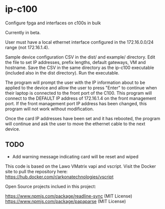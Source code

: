 # ip-c100
Configure fpga and interfaces on c100s in bulk

Currently in beta.  

User must have a local ethernet interface configured in the 172.16.0.0/24 range (not 172.16.1.4).

Sample device configuration CSV in the dist/ and example/ directory.  Edit the file to set IP addresses,
prefix lengths, default gateways, VM and hostname.  Save the CSV in the same directory as the ip-c100 executable
(included also in the dist directory).  Run the executable.

The program will prompt the user with the IP information about to be applied to the device and allow the user to 
press "Enter" to continue when their laptop is connected to the front port of the C100.  This program will connect
to the DEFAULT IP address of 172.16.1.4 on the front management port.  If the front management port IP address has
been changed, this program will not work without modification.

Once the card IP addresses have been set and it has rebooted, the program will continue and ask the user to move the 
ethernet cable to the next device.

## TODO
* Add warning message indicating card will be reset and wiped

This code is based on the Lawo VMatrix vapi and vscript.  Visit the Docker site to pull the repository here:
https://hub.docker.com/r/arkonatechnologies/vscript

Open Source projects inclued in this project:

https://www.npmjs.com/package/readline-sync (MIT License)
https://www.npmjs.com/package/papaparse (MIT License)
